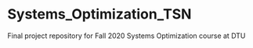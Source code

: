 # Systems_Optimization_TSN
Final project repository for Fall 2020 Systems Optimization course at DTU 
